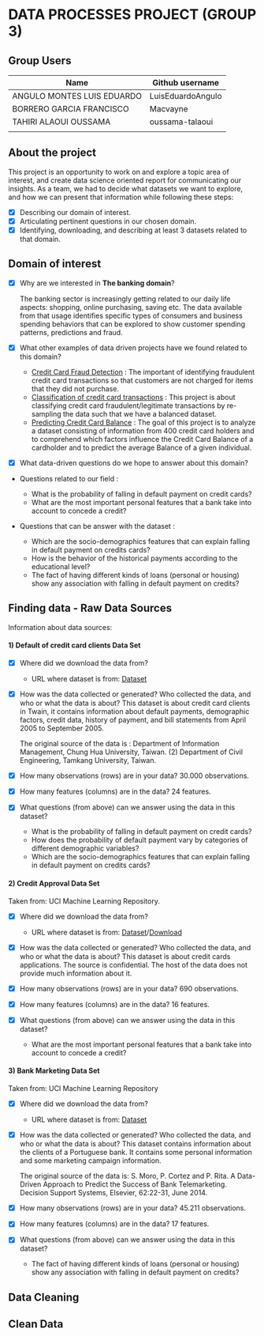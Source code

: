 # DATA PROCESSES PROJECT (GROUP 3)

   ## Group Users

| Name                      | Github username           |
|---------------------------|---------------------------|
| ANGULO MONTES LUIS EDUARDO| LuisEduardoAngulo         |
| BORRERO GARCIA FRANCISCO  | Macvayne                  |
| TAHIRI ALAOUI OUSSAMA     | oussama-talaoui           |
|                           |                           |

## About the project

This project is an opportunity to work on and explore a topic area of interest, and create data science oriented report for communicating our insights. As a team, we had to decide what datasets we want to explore, and how we can present that information while following these steps:

- [X] Describing our domain of interest.
- [X] Articulating pertinent questions in our chosen domain.
- [X] Identifying, downloading, and describing at least 3 datasets related to that domain.

## Domain of interest

- [X] Why are we interested in **The banking domain**?
  
  The banking sector is increasingly getting related to our daily life aspects: shopping, online purchasing, saving etc. The data available from that usage identifies specific types of consumers and business spending behaviors that can be explored to show customer spending patterns, predictions and fraud.

- [X] What other examples of data driven projects have we found related to this domain?
   + [Credit Card Fraud Detection](https://www.kaggle.com/mlg-ulb/creditcardfraud) : The important of identifying fraudulent credit card transactions so that customers are not charged for items that they did not purchase.
   + [Classification of credit card transactions](https://www.kaggle.com/ruskay7/classifying-credit-card-transactions-using-svm) : This project is about classifying credit card fraudulent/legitimate transactions by re-sampling the data such that we have a balanced dataset.
   + [Predicting Credit Card Balance](https://www.kaggle.com/suzanaiacob/predicting-credit-card-balance-using-regression) : The goal of this project is to analyze a dataset consisting of information from 400 credit card holders and to comprehend which factors influence the Credit Card Balance of a cardholder and to predict the average Balance of a given individual.
- [X] What data-driven questions do we hope to answer about this domain?

* Questions related to our field :
  + What is the probability of falling in default payment on credit cards?
  + What are the most important personal features that a bank take into account to concede a credit?

* Questions that can be answer with the dataset :
  + Which are the socio-demographics features that can explain falling in default payment on credits cards?
  + How is the behavior of the historical payments according to the educational level?
  + The fact of having different kinds of loans (personal or housing) show any association with falling in default payment on credits?

## Finding data - Raw Data Sources

Information about data sources:

#### 1) Default of credit card clients Data Set

- [X] Where did we download the data from?
   + URL where dataset is from: [Dataset](https://www.kaggle.com/uciml/default-of-credit-card-clients-dataset)

- [X] How was the data collected or generated? Who collected the data, and who or what the data is about?
This dataset is about credit card clients in Twain, it contains information about default payments, demographic factors, credit data, history of payment, and bill statements from April 2005 to September 2005.  

  The original source of the data is : Department of Information Management, Chung Hua University, Taiwan. (2) Department of Civil Engineering, Tamkang University, Taiwan.

- [X] How many observations (rows) are in your data?
30.000 observations.

- [X] How many features (columns) are in the data?
24 features.

- [X] What questions (from above) can we answer using the data in this dataset?
  + What is the probability of falling in default payment on credit cards?
  + How does the probability of default payment vary by categories of different demographic variables?
  + Which are the socio-demographics features that can explain falling in default payment on credits cards?

#### 2) Credit Approval Data Set
Taken from: UCI Machine Learning Repository.

- [X] Where did we download the data from?
   + URL where dataset is from: [Dataset](https://archive.ics.uci.edu/ml/datasets/Credit+Approval)/[Download](https://datahub.io/machine-learning/credit-approval#data)

- [X] How was the data collected or generated? Who collected the data, and who or what the data is about?
This dataset is about credit cards applications. The source is confidential. The host of the data does not provide much information about it.

- [X] How many observations (rows) are in your data?
690 observations.

- [X] How many features (columns) are in the data?
16 features.

- [X] What questions (from above) can we answer using the data in this dataset?
  + What are the most important personal features that a bank take into account to concede a credit?

#### 3) Bank Marketing Data Set
Taken from: UCI Machine Learning Repository

- [X] Where did we download the data from?
   + URL where dataset is from: [Dataset](http://archive.ics.uci.edu/ml/datasets/Bank+Marketing)

- [X] How was the data collected or generated? Who collected the data, and who or what the data is about?
This dataset contains information about the clients of a Portuguese bank. It contains some personal information and some marketing campaign information.  
  
  The original source of the data is: S. Moro, P. Cortez and P. Rita. A Data-Driven Approach to Predict the Success of Bank Telemarketing. Decision Support Systems, Elsevier, 62:22-31, June 2014.

- [X] How many observations (rows) are in your data?
45.211 observations.

- [X] How many features (columns) are in the data?
17 features.

- [X] What questions (from above) can we answer using the data in this dataset?
  + The fact of having different kinds of loans (personal or housing) show any association with falling in default payment on credits?

## Data Cleaning

## Clean Data
